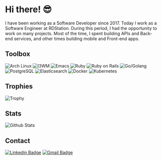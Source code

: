 # Hi there! :sunglasses:

I have been working as a Software Developer since 2017. Today I work as a Software Engineer at RDStation. During this period, I had the opportunity to work on many projects. Most of the time, I spent building APIs and Back-end services, and other times building mobile and Front-end apps.

## Toolbox

![Arch Linux](https://img.shields.io/badge/-arch-1794D1?style=for-the-badge&logo=archlinux&logoColor=white)
![I3WM](https://img.shields.io/badge/-i3wm-52C0FF?style=for-the-badge&logoColor=white)
![Emacs](https://img.shields.io/badge/-emacs-884CB9?style=for-the-badge&logo=gnuemacs&logoColor=white)
![Ruby](https://img.shields.io/badge/-ruby-red?style=for-the-badge&logo=ruby&logoColor=white)
![Ruby on Rails](https://img.shields.io/badge/-rails-red?style=for-the-badge&logo=rubyonrails&logoColor=white)
![Go/Golang](https://img.shields.io/badge/-go-007D9C?style=for-the-badge&logo=go&logoColor=white)
![PostgreSQL](https://img.shields.io/badge/-postgresql-336791?style=for-the-badge&logo=postgresql&logoColor=white)
![Elasticsearch](https://img.shields.io/badge/-elasticsearch-FEC514?style=for-the-badge&logo=elasticsearch&logoColor=black)
![Docker](https://img.shields.io/badge/-docker-2496ED?style=for-the-badge&logo=docker&logoColor=white)
![Kubernetes](https://img.shields.io/badge/-kubernetes-326DE6?style=for-the-badge&logo=kubernetes&logoColor=white)

## Trophies

![Trophy](https://github-profile-trophy.vercel.app/?username=flaviogf&column=7)

## Stats

![Github Stats](https://github-readme-stats.vercel.app/api?username=flaviogf&show_icons=true&include_all_commits=true)

## Contact

[![Linkedin Badge](https://img.shields.io/badge/-LinkedIn-blue?style=flat-square&logo=Linkedin&logoColor=white&link=https://www.linkedin.com/in/flaviogf)](https://www.linkedin.com/in/flaviogf)
[![Gmail Badge](https://img.shields.io/badge/-Gmail-red?style=flat-square&logo=Gmail&logoColor=white&link=mailto:flavio.fernandes6@gmail.com)](mailto:flavio.fernandes6@gmail.com)
